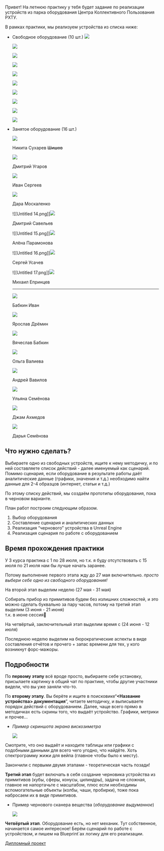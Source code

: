 Привет! На летнюю практику у тебя будет задание по реализации устройств из парка оборудования Центра Коллективного Пользования РХТУ.

В рамках практики, мы реализуем устройства из списка ниже:

- Свободное оборудование (10 шт.)
    ![](Untitled.png)
    
    ![](Untitled%201.png)
    
    ![](Untitled%202.png)
    
    ![](Untitled%203.png)
    
    ![](Untitled%204.png)
    
    ![](Untitled%205.png)
    
    ![](Untitled%206.png)
    
    ![](Untitled%207.png)
    
    ![](Untitled%208.png)
    
    ![](Untitled%209.png)
    
- Занятое оборудование (16 шт.)
    
    ![](Untitled%2010.png)
    
    Никита Сухарев ~~Шишов~~
    
    ![](Untitled%2011.png)
    
    Дмитрий Угаров
    
    ![](Untitled%2012.png)
    
    Иван Сергеев
    
    ![](Untitled%2013.png)
    
    Дара Москаленко
    
    ![[Untitled 14.png]]![](Untitled%2014.png)
    
    Дмитрий Савельев
    
    ![[Untitled 15.png]]![](Untitled%2015.png)
    
    Алёна Парамонова
    
    ![[Untitled 16.png]]![](Untitled%2016.png)
    
    Сергей Усачев
    
    ![[Untitled 17.png]]![](Untitled%2017.png)
    
    Михаил Епринцев  
    
    ---
    
    ![](Untitled%2018.png)
    
    Бабкин Иван
    
    ![](Untitled%2019.png)
    
    Ярослав Дрёмин
    
    ![](Untitled%2020.png)
    
    Вячеслав Бабкин
    
    ![](Untitled%2021.png)
    
    Ольга Валиева
    
    ![](Untitled%2022.png)
    
    Андрей Вавилов
    
    ![](Untitled%2023.png)
    
    Ульяна Семёнова
    
    ![](Untitled%2024.png)
    
    Джам Ахмедов
    
    ![](Untitled%2025.png)
    
    Дарья Семёнова
    
      
    

## Что нужно сделать?

Выбираете одно из свободных устройств, ищите к нему методичку, и по ней составляете список действий - далее именуемый как сценарий. Помимо сценария, если оборудование в результате работы даёт аналитические данные (графики, значения и т.д.) необходимо найти данные для 2-4 образцов (интернет, статьи и т.д.)

По этому списку действий, мы создаём прототипы оборудования, пока в черновом варианте.

План работ построим следующим образом.

1. Выбор оборудования
2. Составление сценария и аналитических данных
3. Реализация “чернового” устройства в Unreal Engine
4. Реализация сценария по работе с оборудованием

## Время прохождения практики

У 3 курса практика с 1 по 28 июля, но т.к. я буду отсутствовать с 15 июля по 21 июля нам бы лучше начать заранее.

Потому выполнение первого этапа жду до 27 мая включительно. _просто выбери себе одно из свободного оборудования!_

На второй этап выделим неделю (27 мая - 31 мая)

Собирать прибор из примитивов будем без излишних сложностей, и это можно сделать буквально за пару часов, потому на третий этап выделим (3 июня - 21 июня)  
т.к. в июне сессия🙂  

На четвёртый, заключительный этап выделим время с (24 июня - 12 июля)

Последнюю неделю выделим на бюрократические аспекты в виде составления отчётов и прочего + запас времени для тех, у кого возникнут форс-мажоры.

## Подробности

По **первому этапу** всё вроде просто, выбираете себе установку, присылаете картинку в общий чат по практике, чтобы другие участники видели, что вы уже заняли что-то.

По **второму этапу**. Вы берёте и ищите в поисковике“**<Название устройства> документация**”, читаете методичку, и выписываете порядок действий с оборудованием. Далее, чаще всего прямо в методичках есть скрины того, что выдаёт устройство. Графики, метрики и прочее…

- _Пример скриншота экрана вискозиметра_
    
    ![](Untitled%2026.png)
    

Смотрите, что оно выдаёт и находите таблицы или графики с подобными данными для всего чего угодно, что найдёте. Хоть спектрограмму жижи для вейпа (главное чтобы было к месту).

Закончили с первыми двумя этапами - теоретическая часть позади!

**Третий этап** будет включать в себя создание черновика устройства из примитивов (кубы, сферы, конусы, цилиндры), задача не сложная, главное не напортачьте с масштабом, плюс если необходимы вспомогательные объекты (колбы, чаши, пробирки), тоже пока набросаем их в виде примитивов.

- Пример чернового сканера вещества (_оборудование выдуманное_)
    
    ![](Untitled%2027.png)
    

**Четвёртый этап**. Оборудование есть, но нет механик. Тут собственное, начинается самое интересное! Берём сценарий по работе с устройством, и пишем на Blueprint`ах логику для его реализации.

  
[Дипломный проект](Дипломный%20проект.md)